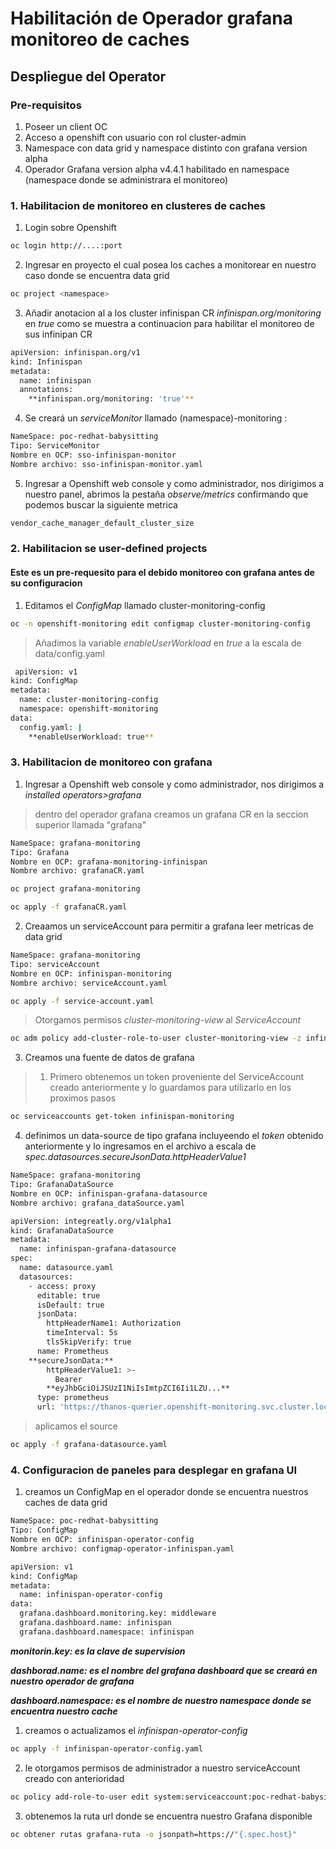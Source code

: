 # Habilitación de Operador grafana monitoreo de caches

## Despliegue del Operator

### Pre-requisitos

1. Poseer un client OC 
2. Acceso a openshift con usuario con rol cluster-admin
3. Namespace con data grid y namespace distinto con grafana version alpha 
4. Operador Grafana version alpha v4.4.1 habilitado en namespace (namespace donde se administrara el monitoreo)

### 1. Habilitacion de monitoreo en clusteres de caches

1. Login sobre Openshift
```bash
oc login http://....:port
```
2. Ingresar en proyecto el cual posea los caches a monitorear en nuestro caso donde se encuentra data grid
```bash
oc project <namespace> 
```
3. Añadir anotacion al a los cluster infinispan CR *infinispan.org/monitoring* en *true* como se muestra a continuacion para habilitar el monitoreo de sus
infinipan CR
```bash
apiVersion: infinispan.org/v1
kind: Infinispan
metadata:
  name: infinispan
  annotations:
    **infinispan.org/monitoring: 'true'**
```
4. Se creará un *serviceMonitor* llamado (namespace)-monitoring :
```bash
NameSpace: poc-redhat-babysitting
Tipo: ServiceMonitor
Nombre en OCP: sso-infinispan-monitor
Nombre archivo: sso-infinispan-monitor.yaml
```
5. Ingresar a Openshift web console y como administrador, nos dirigimos a nuestro panel, abrimos la pestaña *observe/metrics* confirmando que podemos buscar la siguiente metrica

```bash
vendor_cache_manager_default_cluster_size
```
### 2. Habilitacion se user-defined projects 

#### Este es un pre-requesito para el debido monitoreo con grafana antes de su configuracion

1. Editamos el *ConfigMap*  llamado cluster-monitoring-config
```bash
oc -n openshift-monitoring edit configmap cluster-monitoring-config
``` 
> Añadimos la variable *enableUserWorkload* en *true* a la escala de data/config.yaml
```bash
 apiVersion: v1
kind: ConfigMap
metadata:
  name: cluster-monitoring-config
  namespace: openshift-monitoring
data:
  config.yaml: |
    **enableUserWorkload: true**
```
### 3. Habilitacion de monitoreo con grafana 

1. Ingresar a Openshift web console y como administrador, nos dirigimos a *installed operators>grafana*
> dentro del operador grafana creamos un grafana CR en la seccion superior llamada "grafana"
```bash
NameSpace: grafana-monitoring
Tipo: Grafana
Nombre en OCP: grafana-monitoring-infinispan
Nombre archivo: grafanaCR.yaml
``` 
```bash
oc project grafana-monitoring
```
```bash
oc apply -f grafanaCR.yaml
``` 
2. Creaamos un serviceAccount para permitir a grafana leer metricas de data grid
```bash
NameSpace: grafana-monitoring
Tipo: serviceAccount
Nombre en OCP: infinispan-monitoring
Nombre archivo: serviceAccount.yaml
``` 
```bash
oc apply -f service-account.yaml
``` 
> Otorgamos permisos *cluster-monitoring-view* al *ServiceAccount*
```bash
oc adm policy add-cluster-role-to-user cluster-monitoring-view -z infinispan-monitoring
``` 
3. Creamos una fuente de datos de grafana 
> 1. Primero obtenemos un token proveniente del ServiceAccount creado anteriormente y lo guardamos para utilizarlo en los proximos pasos
```bash
oc serviceaccounts get-token infinispan-monitoring
```
4. definimos un data-source de tipo grafana incluyeendo el *token* obtenido anteriormente y lo ingresamos en el archivo a escala de *spec.datasources.secureJsonData.httpHeaderValue1*
```bash
NameSpace: grafana-monitoring
Tipo: GrafanaDataSource
Nombre en OCP: infinispan-grafana-datasource
Nombre archivo: grafana_dataSource.yaml
``` 
```bash
apiVersion: integreatly.org/v1alpha1
kind: GrafanaDataSource
metadata:
  name: infinispan-grafana-datasource
spec:
  name: datasource.yaml
  datasources:
    - access: proxy
      editable: true
      isDefault: true
      jsonData:
        httpHeaderName1: Authorization
        timeInterval: 5s
        tlsSkipVerify: true
      name: Prometheus
    **secureJsonData:**
        httpHeaderValue1: >-
          Bearer
        **eyJhbGciOiJSUzI1NiIsImtpZCI6Ii1LZU...**
      type: prometheus
      url: 'https://thanos-querier.openshift-monitoring.svc.cluster.local:9091'
```
>aplicamos el source 
```bash
oc apply -f grafana-datasource.yaml
```
### 4. Configuracion de paneles para desplegar en grafana UI
1. creamos un ConfigMap en el operador donde se encuentra nuestros caches de data grid 
```bash
NameSpace: poc-redhat-babysitting
Tipo: ConfigMap
Nombre en OCP: infinispan-operator-config
Nombre archivo: configmap-operator-infinispan.yaml
``` 
```bash
apiVersion: v1
kind: ConfigMap
metadata:
  name: infinispan-operator-config
data:
  grafana.dashboard.monitoring.key: middleware
  grafana.dashboard.name: infinispan
  grafana.dashboard.namespace: infinispan
``` 
***monitorin.key: es la clave de supervision***


***dashborad.name: es el nombre del grafana dashboard que se creará en nuestro operador de grafana***


***dashboard.namespace: es el nombre de nuestro namespace donde se encuentra nuestro cache***



1. creamos o actualizamos el *infinispan-operator-config* 
```bash
oc apply -f infinispan-operator-config.yaml
```   
2. le otorgamos permisos de administrador a nuestro serviceAccount creado con anterioridad
```bash
oc policy add-role-to-user edit system:serviceaccount:poc-redhat-babysitting:infinispan-operator-controller-manager -n grafana-monitoring
```  

3. obtenemos la ruta url donde se encuentra nuestro Grafana disponible
```bash
oc obtener rutas grafana-ruta -o jsonpath=https://"{.spec.host}"
```  